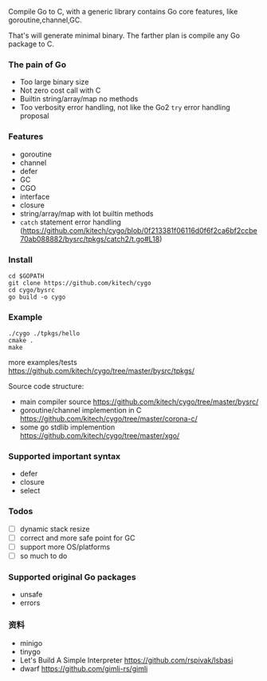 Compile Go to C, with a generic library contains Go core features, like goroutine,channel,GC.

That's will generate minimal binary. The farther plan is compile any Go package to C.

### The pain of Go
* Too large binary size
* Not zero cost call with C
* Builtin string/array/map no methods
* Too verbosity error handling, not like the Go2 `try` error handling proposal

### Features
* goroutine
* channel
* defer
* GC
* CGO
* interface
* closure
* string/array/map with lot builtin methods
* `catch` statement error handling (https://github.com/kitech/cygo/blob/0f213381f06116d0f6f2ca6bf2ccbe70ab088882/bysrc/tpkgs/catch2/t.go#L18)

### Install

```
cd $GOPATH
git clone https://github.com/kitech/cygo
cd cygo/bysrc
go build -o cygo
```

### Example

```
./cygo ./tpkgs/hello
cmake .
make
```

more examples/tests https://github.com/kitech/cygo/tree/master/bysrc/tpkgs/

Source code structure:
* main compiler source https://github.com/kitech/cygo/tree/master/bysrc/
* goroutine/channel implemention in C https://github.com/kitech/cygo/tree/master/corona-c/
* some go stdlib implemention https://github.com/kitech/cygo/tree/master/xgo/

### Supported important syntax
* defer
* closure
* select

### Todos
* [ ] dynamic stack resize
* [ ] correct and more safe point for GC
* [ ] support more OS/platforms
* [ ] so much to do

### Supported original Go packages
* unsafe
* errors

### 资料
* minigo
* tinygo
* Let's Build A Simple Interpreter  https://github.com/rspivak/lsbasi
* dwarf https://github.com/gimli-rs/gimli

